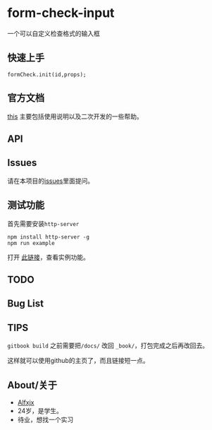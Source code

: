 # form-check-input
一个可以自定义检查格式的输入框

## 快速上手

```
formCheck.init(id,props);
```

## 官方文档

[this](https://alfxjx.github.io/formCheck/) 主要包括使用说明以及二次开发的一些帮助。

## API

## Issues

请在本项目的[issues](https://github.com/Alfxjx/formCheck/issues)里面提问。

## 测试功能

首先需要安装`http-server`

```
npm install http-server -g
npm run example
```
打开 [此链接](http://localhost:6324/index.html)，查看实例功能。

## TODO

## Bug List

## TIPS

`gitbook build` 之前需要把`/docs/` 改回 `_book/`，打包完成之后再改回去。

这样就可以使用github的主页了，而且链接短一点。

## About/关于

- [Alfxjx](https://www.github.com/Alfxjx)
- 24岁，是学生。
- 待业，想找一个实习